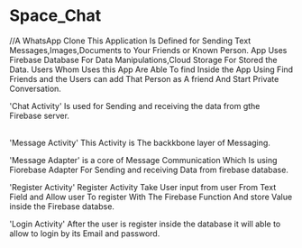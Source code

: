 # Space_Chat
//A WhatsApp Clone
This Application Is Defined for Sending Text Messages,Images,Documents to Your Friends or Known Person.
App Uses Firebase Database For Data Manipulations,Cloud Storage For Stored the Data.
Users Whom Uses this App Are Able To find Inside the App Using Find Friends and the Users can
add That Person as A friend And Start Private Conversation.

'Chat Activity' Is used for Sending and receiving the data from gthe Firebase server.</br>
</br>

'Message Activity' This Activity is The backkbone layer of Messaging.

'Message Adapter' is a core of Message Communication Which Is using Fiorebase Adapter For Sending and receiving Data from firebase database.

'Register Activity' Register Activity Take User input from user From Text Field and Allow user To register With The Firebase Function And store Value
inside the Firebase databse.
      
'Login Activity' After the user is register inside the database it will able to allow to login by its Email and password. 




